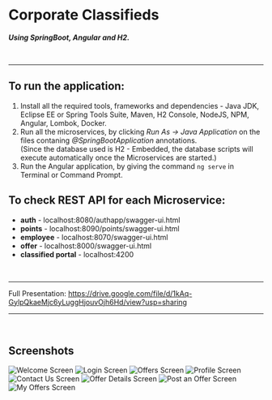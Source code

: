 # Corporate Classifieds

***Using SpringBoot, Angular and H2.***

<br><hr>

## To run the application:

1. Install all the required tools, frameworks and dependencies - Java JDK, Eclipse EE or Spring Tools Suite, Maven, H2 Console, NodeJS, NPM, Angular, Lombok, Docker.
2. Run all the microservices, by clicking *Run As -> Java Application* on the files contaning *@SpringBootApplication* annotations.
<br>    (Since the database used is H2 - Embedded, the database scripts will execute automatically once the Microservices are started.)
3. Run the Angular application, by giving the command ``ng serve`` in Terminal or Command Prompt.

## To check REST API for each Microservice:

- **auth** - localhost:8080/authapp/swagger-ui.html
- **points** - localhost:8090/points/swagger-ui.html
- **employee** - localhost:8070/swagger-ui.html
- **offer** - localhost:8000/swagger-ui.html
- **classified portal** - localhost:4200

<br><hr>
Full Presentation: https://drive.google.com/file/d/1kAq-GylpQkaeMjc6yLuggHjouvOjh6Hd/view?usp=sharing

---
<br>

## Screenshots

![Welcome Screen](https://user-images.githubusercontent.com/22585675/177031582-1276e117-e61a-4a4e-84a8-bf2ed140999e.png)
![Login Screen](https://user-images.githubusercontent.com/22585675/177031734-cd34e1b2-eac8-40ee-8d5e-6f0922188d39.png)
![Offers Screen](https://user-images.githubusercontent.com/22585675/177031858-5c6d5034-2e33-4266-845e-46d6dc214fd8.png)
![Profile Screen](https://user-images.githubusercontent.com/22585675/177031885-e6c889c4-e4e0-46b3-bf1f-9bcd919c9349.png)
![Contact Us Screen](https://user-images.githubusercontent.com/22585675/177031898-e20b5651-da56-43f7-a42b-f353adc6e6e3.png)
![Offer Details Screen](https://user-images.githubusercontent.com/22585675/177031902-aa937387-34e1-4167-a63e-b75020956ee4.png)
![Post an Offer Screen](https://user-images.githubusercontent.com/22585675/177031916-348261e2-af9d-4b05-ba4a-0dadf6531f09.png)
![My Offers Screen](https://user-images.githubusercontent.com/22585675/177031932-0a1feabd-db8e-40dc-9d02-bd4e7ab564e8.png)
